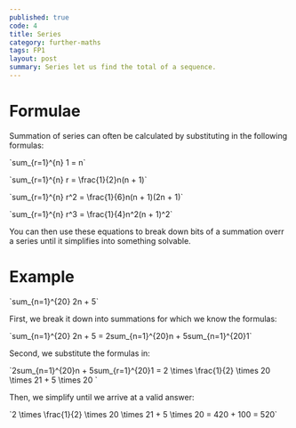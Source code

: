 ```yaml
---
published: true
code: 4
title: Series
category: further-maths
tags: FP1
layout: post
summary: Series let us find the total of a sequence.
---
```


# Formulae

Summation of series can often be calculated by substituting in the following formulas:

\`sum_{r=1}^{n} 1 = n\`

\`sum_{r=1}^{n} r = \frac{1}{2}n(n + 1)\`

\`sum_{r=1}^{n} r^2 = \frac{1}{6}n(n + 1)(2n + 1)\`

\`sum_{r=1}^{n} r^3 = \frac{1}{4}n^2(n + 1)^2\`

You can then use these equations to break down bits of a summation overr a series until it simplifies into something solvable.

# Example

\`sum_{n=1}^{20} 2n + 5\`

First, we break it down into summations for which we know the formulas:

\`sum_{n=1}^{20} 2n + 5 = 2sum_{n=1}^{20}n + 5sum_{n=1}^{20}1\`

Second, we substitute the formulas in:

\`2sum_{n=1}^{20}n + 5sum_{r=1}^{20}1 = 2 \times \frac{1}{2} \times 20 \times 21 + 5 \times 20 \`

Then, we simplify until we arrive at a valid answer:

\`2 \times \frac{1}{2} \times 20 \times 21 + 5 \times 20 = 420 + 100 = 520\`